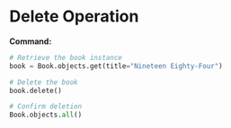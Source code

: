 # Delete Operation

**Command:**

```python
# Retrieve the book instance
book = Book.objects.get(title="Nineteen Eighty-Four")

# Delete the book
book.delete()

# Confirm deletion
Book.objects.all()
